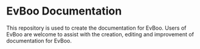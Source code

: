 # EvBoo Documentation
This repository is used to create the documentation for EvBoo. Users of EvBoo are welcome to assist with the creation, editing and improvement of documentation for EvBoo. 
